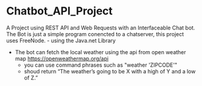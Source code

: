 # Chatbot_API_Project
A Project using REST API and Web Requests with an Interfaceable Chat bot.
The Bot is just a simple program conencted to a chatserver, this project uses FreeNode.
	- using the Java.net Library
- The bot can fetch the local weather using the api from open weather map https://openweathermap.org/api
	[](README_images/sampleAPI.png)
	- you can use command phrases such as "weather 'ZIPCODE'" 
	- shoud return “The weather’s going to be X with a high of Y and a low of Z.”
